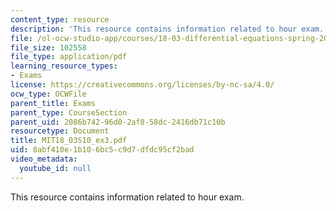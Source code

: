 ```yaml
---
content_type: resource
description: 'This resource contains information related to hour exam. '
file: /ol-ocw-studio-app/courses/18-03-differential-equations-spring-2010/8abf410e1b106bc5c9d7dfdc95cf2bad_MIT18_03S10_ex3.pdf
file_size: 102558
file_type: application/pdf
learning_resource_types:
- Exams
license: https://creativecommons.org/licenses/by-nc-sa/4.0/
ocw_type: OCWFile
parent_title: Exams
parent_type: CourseSection
parent_uid: 2086b742-96d0-2af8-58dc-2416db71c10b
resourcetype: Document
title: MIT18_03S10_ex3.pdf
uid: 8abf410e-1b10-6bc5-c9d7-dfdc95cf2bad
video_metadata:
  youtube_id: null
---
```

This resource contains information related to hour exam. 